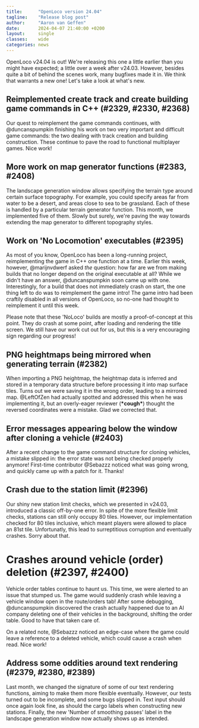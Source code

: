```yaml
---
title:      "OpenLoco version 24.04"
tagline:    "Release blog post"
author:     "Aaron van Geffen"
date:       2024-04-07 21:40:00 +0200
layout:     single
classes:    wide
categories: news
---
```


OpenLoco v24.04 is out! We're releasing this one a little earlier than you might have expected; a little over a week after v24.03.
However, besides quite a bit of behind the scenes work, many bugfixes made it in. We think that warrants a new one!
Let's take a look at what's new.

## Reimplemented create track and create building game commands in C++ (#2329, #2330, #2368)

Our quest to reimplement the game commands continues, with @duncanspumpkin finishing his work on two very important and difficult
game commands: the two dealing with track creation and building construction. These continue to pave the road to functional
multiplayer games. Nice work!

## More work on map generator functions (#2383, #2408)

The landscape generation window allows specifying the terrain type around certain surface topography.
For example, you could specify areas far from water to be a desert, and areas close to sea to be grassland.
Each of these is handled by a particular terrain generator function. This month, we implemented five of them.
Slowly but surely, we're paving the way towards extending the map generator to different topography styles.

## Work on 'No Locomotion' executables (#2395)

As most of you know, OpenLoco has been a long-running project, reimplementing the game in C++ one function
at a time. Earlier this week, however, @marijnvdwerf asked _the_ question: how far are we from making builds
that no longer depend on the original executable at all? While we didn't have an answer, @duncanspumpkin
soon came up with one. Interestingly, for a build that does not immediately crash on start, the one thing
left to do was to reimplement the game intro! The game intro had been craftily disabled in all versions of
OpenLoco, so no-one had thought to reimplement it until this week.

Please note that these 'NoLoco' builds are mostly a proof-of-concept at this point. They do crash at some point,
after loading and rendering the title screen. We still have our work cut out for us, but this is a very
encouraging sign regarding our progress!

## PNG heightmaps being mirrored when generating terrain (#2382)

When importing a PNG heightmap, the heightmap data is inferred and stored in a temporary data structure before
processing it into map surface tiles. Turns out we were saving it in the wrong order, leading to a mirrored map.
@LeftOfZen had actually spotted and addressed this when he was implementing it, but an overly-eager reviewer (**\*cough\***)
thought the reversed coordinates were a mistake. Glad we corrected that.

## Error messages appearing below the window after cloning a vehicle (#2403)

After a recent change to the game command structure for cloning vehicles, a mistake slipped in:
the error state was not being checked properly anymore! First-time contributor @Sebazzz noticed what was
going wrong, and quickly came up with a patch for it. Thanks!

## Crash due to the station limit (#2396)

Our shiny new station limit checks, which we presented in v24.03, introduced a classic off-by-one error.
In spite of the more flexible limit checks, stations can still only occupy 80 tiles. However, our implementation
checked for 80 tiles inclusive, which meant players were allowed to place an 81st tile.
Unfortunatly, this lead to surreptitious corruption and eventually crashes. Sorry about that.

# Crashes around vehicle (order) deletion (#2397, #2400)

Vehicle order tables continue to haunt us. This time, we were alerted to an issue that stumped us. The game would
suddenly crash while leaving a vehicle window open in the route/orders tab! After some debugging, @duncanspumpkin
discovered the crash actually happened due to an AI company deleting one of their vehicles in the background,
shifting the order table. Good to have that taken care of.

On a related note, @Sebazzz noticed an edge-case where the game could leave a reference to a deleted vehicle,
which could cause a crash when read. Nice work!

## Address some oddities around text rendering (#2379, #2380, #2389)

Last month, we changed the signature of some of our text rendering functions, aiming to make them more flexible eventually.
However, our tests turned out to be incomplete, and some bugs slipped in. Text input should once again look fine,
as should the cargo labels when constructing new stations. Finally, the new 'Number of smoothing passes' label in the
landscape generation window now actually shows up as intended.
